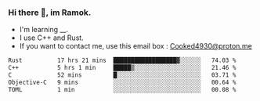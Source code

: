 ### Hi there 👋, im Ramok.

- I'm learning __.
- I use C++ and Rust.
- If you want to contact me, use this email box : Cooked4930@proton.me

<!--START_SECTION:waka-->

```txt
Rust          17 hrs 21 mins  ██████████████████▓░░░░░░   74.03 %
C++           5 hrs 1 min     █████▒░░░░░░░░░░░░░░░░░░░   21.46 %
C             52 mins         █░░░░░░░░░░░░░░░░░░░░░░░░   03.71 %
Objective-C   9 mins          ░░░░░░░░░░░░░░░░░░░░░░░░░   00.64 %
TOML          1 min           ░░░░░░░░░░░░░░░░░░░░░░░░░   00.08 %
```

<!--END_SECTION:waka-->
